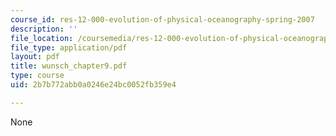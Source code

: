 ```yaml
---
course_id: res-12-000-evolution-of-physical-oceanography-spring-2007
description: ''
file_location: /coursemedia/res-12-000-evolution-of-physical-oceanography-spring-2007/2b7b772abb0a0246e24bc0052fb359e4_wunsch_chapter9.pdf
file_type: application/pdf
layout: pdf
title: wunsch_chapter9.pdf
type: course
uid: 2b7b772abb0a0246e24bc0052fb359e4

---
```

None